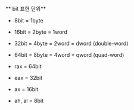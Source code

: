 ** bit 표현 단위**
- 8bit = 1byte
- 16bit = 2byte = 1word
- 32bit = 4byte = 2word = dword (double-word)
- 64bit = 8byte = 4word = qword (quad-word)  

- rax = 64bit
- eax = 32bit
- ax = 16bit
- ah, al = 8bit
